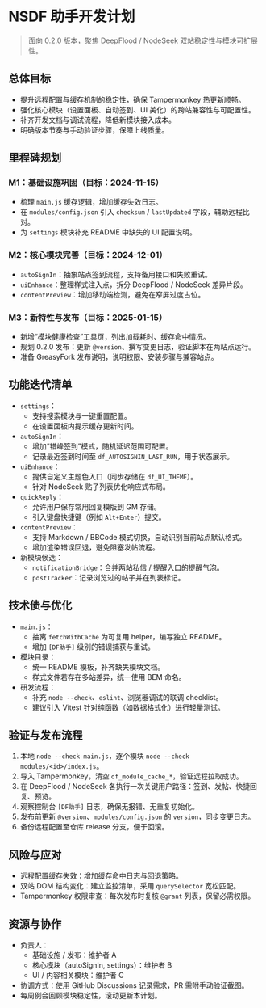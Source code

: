 # NSDF 助手开发计划

> 面向 0.2.0 版本，聚焦 DeepFlood / NodeSeek 双站稳定性与模块可扩展性。

## 总体目标
- 提升远程配置与缓存机制的稳定性，确保 Tampermonkey 热更新顺畅。
- 强化核心模块（设置面板、自动签到、UI 美化）的跨站兼容性与可配置性。
- 补齐开发文档与调试流程，降低新模块接入成本。
- 明确版本节奏与手动验证步骤，保障上线质量。

## 里程碑规划
### M1：基础设施巩固（目标：2024-11-15）
- 梳理 `main.js` 缓存逻辑，增加缓存失效日志。
- 在 `modules/config.json` 引入 `checksum` / `lastUpdated` 字段，辅助远程比对。
- 为 `settings` 模块补充 README 中缺失的 UI 配置说明。

### M2：核心模块完善（目标：2024-12-01）
- `autoSignIn`：抽象站点签到流程，支持备用接口和失败重试。
- `uiEnhance`：整理样式注入点，拆分 DeepFlood / NodeSeek 差异片段。
- `contentPreview`：增加移动端检测，避免在窄屏过度占位。

### M3：新特性与发布（目标：2025-01-15）
- 新增“模块健康检查”工具页，列出加载耗时、缓存命中情况。
- 规划 0.2.0 发布：更新 `@version`、撰写变更日志，验证脚本在两站点运行。
- 准备 GreasyFork 发布说明，说明权限、安装步骤与兼容站点。

## 功能迭代清单
- `settings`：
    - 支持搜索模块与一键重置配置。
    - 在设置面板内提示缓存更新时间。
- `autoSignIn`：
    - 增加“错峰签到”模式，随机延迟范围可配置。
    - 记录最近签到时间至 `df_AUTOSIGNIN_LAST_RUN`，用于状态展示。
- `uiEnhance`：
    - 提供自定义主题色入口（同步存储在 `df_UI_THEME`）。
    - 针对 NodeSeek 贴子列表优化响应式布局。
- `quickReply`：
    - 允许用户保存常用回复模版到 GM 存储。
    - 引入键盘快捷键（例如 `Alt+Enter`）提交。
- `contentPreview`：
    - 支持 Markdown / BBCode 模式切换，自动识别当前站点默认格式。
    - 增加渲染错误回退，避免阻塞发帖流程。
- 新模块候选：
    - `notificationBridge`：合并两站私信 / 提醒入口的提醒气泡。
    - `postTracker`：记录浏览过的帖子并在列表标记。

## 技术债与优化
- `main.js`：
    - 抽离 `fetchWithCache` 为可复用 helper，编写独立 README。
    - 增加 `[DF助手]` 级别的错误捕获与重试。
- 模块目录：
    - 统一 README 模板，补齐缺失模块文档。
    - 样式文件若存在多站差异，统一使用 BEM 命名。
- 研发流程：
    - 补充 `node --check`、`eslint`、浏览器调试的联调 checklist。
    - 建议引入 Vitest 针对纯函数（如数据格式化）进行轻量测试。

## 验证与发布流程
1. 本地 `node --check main.js`，逐个模块 `node --check modules/<id>/index.js`。
2. 导入 Tampermonkey，清空 `df_module_cache_*`，验证远程拉取成功。
3. 在 DeepFlood / NodeSeek 各执行一次关键用户路径：签到、发帖、快捷回复、预览。
4. 观察控制台 `[DF助手]` 日志，确保无报错、无重复初始化。
5. 发布前更新 `@version`、`modules/config.json` 的 `version`，同步变更日志。
6. 备份远程配置至仓库 release 分支，便于回滚。

## 风险与应对
- 远程配置缓存失效：增加缓存命中日志与回退策略。
- 双站 DOM 结构变化：建立监控清单，采用 `querySelector` 宽松匹配。
- Tampermonkey 权限审查：每次发布时复核 `@grant` 列表，保留必需权限。

## 资源与协作
- 负责人：
    - 基础设施 / 发布：维护者 A
    - 核心模块（autoSignIn, settings）：维护者 B
    - UI / 内容相关模块：维护者 C
- 协调方式：使用 GitHub Discussions 记录需求，PR 需附手动验证截图。
- 每周例会回顾模块稳定性，滚动更新本计划。

